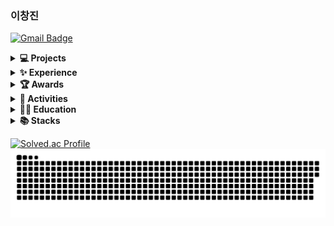 ### 이창진

[![Gmail Badge](https://img.shields.io/badge/Gmail-d14836?style=flat-square&logo=Gmail&logoColor=white&link=mailto:zw791116@gmail.com)](mailto:changjini32@gmail.com)

<!--프로젝트-->
<details>
  <summary><b>💻 Projects</b></summary>
  <ul>
    <li>
      (<a href= "https://dongdle.com"><b>dongdle.com</b></a>)&nbsp&nbsp동아리 관리 플랫폼 <b>"동들"</b> 개발 및 런칭(팀장/프론트엔드), 2022.10 - current
    </li>
    <li>
      (<a href = "https://teammagnus.net"><b>teammagnus.net</b></a>)&nbsp&nbsp<a href = "https://github.com/TEAM-MAGNUS/MAGNUS">동아리 출석 관리 사이트 개발 및 운영, 2022.09 - current</a>  
    </li>
    <li>
      <a>헬프콜 Android 애플리케이션 개발 외주(1차), 2023.11 - 2024.01</a>
    </li>
     <li>
      <a>헬프콜 Android/iOS 애플리케이션 개발 외주(2차), 2024.06 - 2024.08</a>
    </li>
    <li>
      <a href= "https://github.com/CSID-DGU/2023-2-CECD3-Release-8">장구 연습을 위한 AI 모델 개발, 2023.10 - 2023.12</a>
    </li>
    <li>
      <a href = "https://github.com/HANSORI-DONGGUK/HANSORI">학과 소모임 사이트 개발, 2021.08 - 2022.09</a>  
    </li>
    <li>
      <a href = "https://github.com/CSID-DGU/2021-2-OSSP1-NotScary-2">캠을 이용한 비대면 학습 중 자세 교정 시스템 개발, 2021</a>
    </li>
    <li>
      <a href = "https://github.com/SWEAP2021/SWE_SWEAP">주식 모의투자 및 경진대회 시스템 개발, 2021</a>
    </li>
    <li>
      <a href= "https://github.com/changnos/Face-Encryption-Decryption-In-Video">지능형 CCTV를 위한 영상 내 특정부분 암호화 및 복호화 연구, 2021</a>
    </li>
  </ul>
</details>

<!--경험-->
<details>
  <summary><b>✨ Experience </b></summary>
  <ul>
    <li>
      <a>
        2023 동국대학교 창업지원 팀 선발 및 캠퍼스타운 입주, 2023.05 - 2023.12
      </a>
    </li>
    <li>
        동국대학교 창업동아리 <b><MACLE></b> 팀장, 2023.04 - 2023.12
    </li>
    <li>
      <a>
        프로그래밍기초와실습 조교 활동(실습문제 제작 및 수업 진행), 2021
      </a>
    </li>
    <li>
      <a>
        동국대학교 컴퓨터공학과 소모임 활동, 2019.03 - 2024.02
      </a>
    </li>
  </ul>
</details>

<!--수상내역-->
<details>
  <summary><b>🏆 Awards</b></summary>
  <ul>
    <li>
      <a>
        2023년도 겨울 ICIP&캡스톤디자인 결과발표회 <b>인기상 수상</b>, 2023.12
      </a>
    </li>
    <li>
      <a>
        동국대학교 캠퍼스타운 입주 경진대회 최종 입주기업 선정 <b></b>, 2023.05
      </a>
    </li>
  </ul>
</details>
      
<!--기타활동-->
<details>
  <summary><b>🌟 Activities</b></summary>
  <ul>
    <li>
      <a>
        동국대학교 공과대 풍물패 '한소리' 활동, 2019.03 - 2024.02
      </a>
    </li>
    <li>
      <a>
        동국대학교 클래식기타 동아리 '현여울' 활동, 2019.03 - 2024.02
      </a>
    </li>
    <li>
      <a>
        대학생 주짓수 연합 동아리 '팀마그누스' 운영진 및 코치 활동, 2021.12 - current
      </a>
    </li>
  </ul>
</details>

<!--학력-->
<details>
  <summary><b>👩‍🏫 Education</b></summary>
  <ul>
    <li>
      <a>
        동국대학교 컴퓨터공학과, 2019.03 - 2024.08
      </a>
    </li>
  </ul>
</details>

<details>
  <summary><b>📚 Stacks</b></summary>
  <ul>
    <li>
      <a>
        <b>Strong</b>
        <br/>
        <a>React / React Native / JavaScript / Node.js / Redux / MySQL</a>
      </a>
    </li>
    <li>
      <a>
        <b>Knowledgeable</b>
        <br/>
        <a>C++ / Python</a>
      </a>
    </li>
    <li>
      <a>
        <b>ETC</b>
        <br/>
        <a>Git / Figma / Notion / AWS</a>
      </a>
    </li>
  </ul>
</details>

[![Solved.ac Profile](http://mazassumnida.wtf/api/v2/generate_badge?boj=changjin0605)](https://solved.ac/changjin0605/)
![contributions.svg](contributions.svg)
